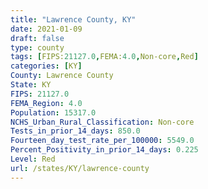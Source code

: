 ```yaml
---
title: "Lawrence County, KY"
date: 2021-01-09
draft: false
type: county
tags: [FIPS:21127.0,FEMA:4.0,Non-core,Red]
categories: [KY]
County: Lawrence County
State: KY
FIPS: 21127.0
FEMA_Region: 4.0
Population: 15317.0
NCHS_Urban_Rural_Classification: Non-core
Tests_in_prior_14_days: 850.0
Fourteen_day_test_rate_per_100000: 5549.0
Percent_Positivity_in_prior_14_days: 0.225
Level: Red
url: /states/KY/lawrence-county
---
```



